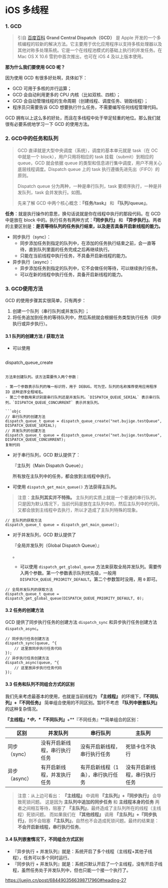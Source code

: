 # iOS 多线程

### 1. GCD

> 引自 [百度百科](https://link.juejin.cn/?target=http%3A%2F%2Fbaike.baidu.com%2Fitem%2FGCD) **Grand Central Dispatch（GCD）** 是 Apple 开发的一个多核编程的较新的解决方法。它主要用于优化应用程序以支持多核处理器以及其他对称多处理系统。它是一个在线程池模式的基础上执行的并发任务。在 Mac OS X 10.6 雪豹中首次推出，也可在 iOS 4 及以上版本使用。

**那为什么我们要使用 GCD 呢？**

因为使用 GCD 有很多好处啊，具体如下：

- GCD 可用于多核的并行运算；
- GCD 会自动利用更多的 CPU 内核（比如双核、四核）；
- GCD 会自动管理线程的生命周期（创建线程、调度任务、销毁线程）；
- 程序员只需要告诉 GCD 想要执行什么任务，不需要编写任何线程管理代码。

GCD 拥有以上这么多的好处，而且在多线程中处于举足轻重的地位。那么我们就很有必要系统地学习一下 GCD 的使用方法。

### 2. GCD中的任务和队列

> GCD 直译就是大型中央调度（系统），调度的基本单元就是 task（在 OC 中就是一个 block），用户只用将相应的 task  挂载（submit）到相应的 queue，GCD 就会依据 queue 的类型和信息进行集中调度，用户不用关心底层线程调度。Dispatch queue 上的 task 执行遵循先进先出（FIFO）的原则。
>
> Dispatch queue 分为两种，一种是串行队列，task 要顺序执行，一种是并发队列，task 会并发执行。如图。
>
> 先来了解 GCD 中两个核心概念：**『任务/task』** 和 **『队列/queue』**。

**任务**：就是执行操作的意思，换句话说就是你在线程中执行的那段代码。在 GCD 中是放在 block 中的。执行任务有两种方式：**『同步执行』** 和 **『异步执行』**。两者的主要区别是：**是否等待队列的任务执行结束，以及是否具备开启新线程的能力。**

- 同步执行（sync）：
  - 同步添加任务到指定的队列中，在添加的任务执行结束之前，会一直等待，直到队列里面的任务完成之后再继续执行。
  - 只能在当前线程中执行任务，不具备开启新线程的能力。
- 异步执行（async）：
  - 异步添加任务到指定的队列中，它不会做任何等待，可以继续执行任务。
  - 可以在新的线程中执行任务，具备开启新线程的能力。

### 3. GCD使用方法

GCD 的使用步骤其实很简单，只有两步：

1. 创建一个队列（串行队列或并发队列）；
2. 将任务追加到任务的等待队列中，然后系统就会根据任务类型执行任务（同步执行或异步执行）。

#### 3.1 队列的创建方法 / 获取方法

- 可以使用

  ```
dispatch_queue_create
  ```
  
  方法来创建队列。该方法需要传入两个参数：

  - 第一个参数表示队列的唯一标识符，用于 DEBUG，可为空。队列的名称推荐使用应用程序 ID 这种逆序全程域名。
- 第二个参数用来识别是串行队列还是并发队列。`DISPATCH_QUEUE_SERIAL` 表示串行队列，`DISPATCH_QUEUE_CONCURRENT` 表示并发队列。

```objc
// 串行队列的创建方法
dispatch_queue_t queue = dispatch_queue_create("net.bujige.testQueue", DISPATCH_QUEUE_SERIAL);
// 并发队列的创建方法
dispatch_queue_t queue = dispatch_queue_create("net.bujige.testQueue", DISPATCH_QUEUE_CONCURRENT);
复制代码
```

- 对于串行队列，GCD 默认提供了：

  『主队列（Main Dispatch Queue）』

  所有放在主队列中的任务，都会放到主线程中执行。
- 可使用 `dispatch_get_main_queue()` 方法获得主队列。

> 注意：**主队列其实并不特殊。** 主队列的实质上就是一个普通的串行队列，只是因为默认情况下，当前代码是放在主队列中的，然后主队列中的代码，又都会放到主线程中去执行，所以才造成了主队列特殊的现象。

```objc
// 主队列的获取方法
dispatch_queue_t queue = dispatch_get_main_queue();
```

- 对于并发队列，GCD 默认提供了

   

  『全局并发队列（Global Dispatch Queue）』

  。

  - 可以使用 `dispatch_get_global_queue` 方法来获取全局并发队列。需要传入两个参数。第一个参数表示队列优先级，一般用 `DISPATCH_QUEUE_PRIORITY_DEFAULT`。第二个参数暂时没用，用 `0` 即可。

```objc
// 全局并发队列的获取方法
dispatch_queue_t queue = dispatch_get_global_queue(DISPATCH_QUEUE_PRIORITY_DEFAULT, 0);
```

#### 3.2 任务的创建方法

GCD 提供了同步执行任务的创建方法 `dispatch_sync` 和异步执行任务创建方法 `dispatch_async`。

```objc
// 同步执行任务创建方法
dispatch_sync(queue, ^{
    // 这里放同步执行任务代码
});
// 异步执行任务创建方法
dispatch_async(queue, ^{
    // 这里放异步执行任务代码
});
```

#### 3.3 任务和队列不同组合方式的区别

我们先来考虑最基本的使用，也就是当前线程为 **『主线程』** 的环境下，**『不同队列』+『不同任务』** 简单组合使用的不同区别。暂时不考虑 **『队列中嵌套队列』** 的这种复杂情况。

**『主线程』\**中，\**『不同队列』**+**『不同任务』**简单组合的区别：

| 区别          | 并发队列                     | 串行队列                          | 主队列                       |
| ------------- | ---------------------------- | --------------------------------- | ---------------------------- |
| 同步（sync）  | 没有开启新线程，串行执行任务 | 没有开启新线程，串行执行任务      | 死锁卡住不执行               |
| 异步（async） | 有开启新线程，并发执行任务   | 有开启新线程（1条），串行执行任务 | 没有开启新线程，串行执行任务 |

> 注意：从上边可看出： **『主线程』** 中调用 **『主队列』+『同步执行』** 会导致死锁问题。 这是因为 **主队列中追加的同步任务** 和 **主线程本身的任务** 两者之间相互等待，阻塞了 **『主队列』**，最终造成了主队列所在的线程（主线程）死锁问题。 而如果我们在 **『其他线程』** 调用 **『主队列』+『同步执行』**，则不会阻塞 **『主队列』**，自然也不会造成死锁问题。最终的结果是：**不会开启新线程，串行执行任务**。

#### 3.4 队列嵌套情况下，不同组合方式区别

- 『异步执行 + 并发队列』就是：系统开启了多个线程（主线程+其他子线程），任务可以多个同时运行。
- 『同步执行 + 并发队列』就是：系统只默认开启了一个主线程，没有开启子线程，虽然任务处于并发队列中，但也只能一个接一个执行了。



https://juejin.cn/post/6844903566398717960#heading-27